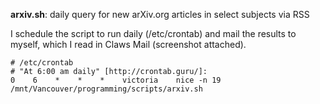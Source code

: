 **arxiv.sh**:  daily query for new arXiv.org articles in select subjects via RSS

I schedule the script to run daily (/etc/crontab) and mail the results to myself, which I read in Claws Mail (screenshot attached).

```
# /etc/crontab
# "At 6:00 am daily" [http://crontab.guru/]:
0    6    *    *    *    victoria    nice -n 19    /mnt/Vancouver/programming/scripts/arxiv.sh
```
